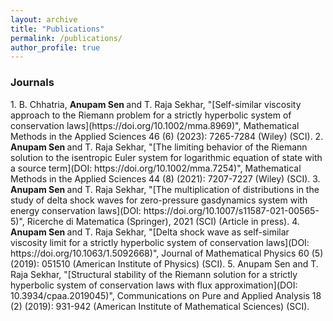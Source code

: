 ```yaml
---
layout: archive
title: "Publications"
permalink: /publications/
author_profile: true
---
```

<h3>Journals</h3>
1. B. Chhatria, <b>Anupam Sen </b> and T. Raja Sekhar, "[Self-similar viscosity approach to the Riemann problem for a strictly hyperbolic system of conservation laws](https://doi.org/10.1002/mma.8969)", Mathematical Methods in the Applied Sciences 46 (6) (2023): 7265-7284 (Wiley) (SCI).
2. <b>Anupam Sen </b> and T. Raja Sekhar, "[The limiting behavior of the Riemann solution to the isentropic Euler system for logarithmic equation of state with a source term](DOI: https://doi.org/10.1002/mma.7254)", Mathematical Methods in the Applied Sciences 44 (8) (2021): 7207-7227 (Wiley) (SCI).
3. <b>Anupam Sen </b> and T. Raja Sekhar, "[The multiplication of distributions in the study of delta shock waves for zero-pressure gasdynamics system with energy conservation laws](DOI: https://doi.org/10.1007/s11587-021-00565-5)", Ricerche di Matematica (Springer), 2021 (SCI) (Article in press).
4. <b>Anupam Sen </b> and T. Raja Sekhar, "[Delta shock wave as self-similar viscosity limit for a strictly hyperbolic system of conservation laws](DOI: https://doi.org/10.1063/1.5092668)", Journal of Mathematical Physics 60 (5) (2019): 051510 (American Institute of Physics) (SCI).
5. Anupam Sen and T. Raja Sekhar, "[Structural stability of the Riemann solution for a strictly hyperbolic system of conservation laws with flux approximation](DOI: 10.3934/cpaa.2019045)", Communications on Pure and Applied Analysis 18 (2) (2019): 931-942 (American Institute of Mathematical Sciences) (SCI).

